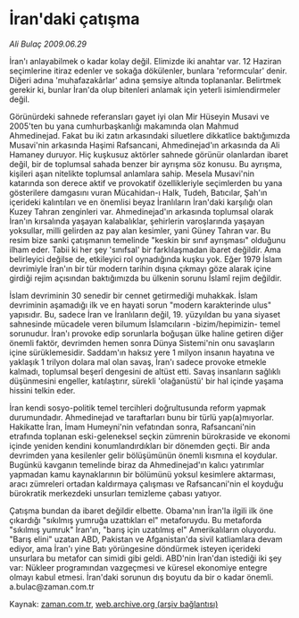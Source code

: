 # İran'daki çatışma

*Ali Bulaç 2009.06.29*

<tr><td class="metin" colspan="2" style="padding-top: 20px; padding-left: 5px; padding-right: 10px;">İran'ı anlayabilmek o kadar kolay değil. Elimizde iki anahtar var. 12 Haziran seçimlerine itiraz edenler ve sokağa dökülenler, bunlara 'reformcular' denir. Diğeri adına 'muhafazakârlar' adına şemsiye altında toplananlar. Belirtmek gerekir ki, bunlar İran'da olup bitenleri anlamak için yeterli isimlendirmeler değil.</td></tr><tr><td class="metin" colspan="2" style="padding-top: 20px; padding-left: 5px; padding-right: 10px;"><p>Görünürdeki sahnede referansları gayet iyi olan Mir Hüseyin Musavi ve 2005'ten bu yana cumhurbaşkanlığı makamında olan Mahmud Ahmedinejad. Fakat bu iki zatın arkasındaki siluetlere dikkatlice baktığımızda Musavi'nin arkasında Haşimi Rafsancani, Ahmedinejad'ın arkasında da Ali Hamaney duruyor. Hiç kuşkusuz aktörler sahnede görünür olanlardan ibaret değil, bir de toplumsal sahada benzer bir ayrışma söz konusu. Bu ayrışma, kişileri aşan nitelikte toplumsal anlamlara sahip. Mesela Musavi'nin katarında son derece aktif ve provokatif özellikleriyle seçimlerden bu yana gösterilere damgasını vuran Mücahidan-ı Halk, Tudeh, Batıcılar, Şah'ın içerideki kalıntıları ve en önemlisi beyaz İranlıların İran'daki karşılığı olan Kuzey Tahran zenginleri var. Ahmedinejad'ın arkasında toplumsal olarak İran'ın kırsalında yaşayan kalabalıklar, şehirlerin varoşlarında yaşayan yoksullar, milli gelirden az pay alan kesimler, yani Güney Tahran var. Bu resim bize sanki çatışmanın temelinde "keskin bir sınıf ayrışması" olduğunu ilham eder. Tabii ki her şey 'sınıfsal' bir farklılaşmadan ibaret değildir. Ama belirleyici değilse de, etkileyici rol oynadığında kuşku yok. Eğer 1979 İslam devrimiyle İran'ın bir tür modern tarihin dışına çıkmayı göze alarak içine girdiği rejim açısından baktığımızda bu ülkenin sorunu İslamî rejim değildir.
<p>İslam devriminin 30 senedir bir cennet getirmediği muhakkak. İslam devriminin aşamadığı ilk ve en hayati sorun "modern karakterinde ulus" yapısıdır. Bu, sadece İran ve İranlıların değil, 19. yüzyıldan bu yana siyaset sahnesinde mücadele veren bilumum İslamcıların -bizim/hepimizin- temel sorunudur. İran'ı provoke edip sorunlarla boğuşan ülke haline getiren diğer önemli faktör, devrimden hemen sonra Dünya Sistemi'nin onu savaşların içine sürüklemesidir. Saddam'ın haksız yere 1 milyon insanın hayatına ve yaklaşık 1 trilyon dolara mal olan savaş, İran'ı sadece provoke etmekle kalmadı, toplumsal beşerî dengesini de altüst etti. Savaş insanların sağlıklı düşünmesini engeller, katılaştırır, sürekli 'olağanüstü' bir hal içinde yaşama hissini telkin eder.
<p>İran kendi sosyo-politik temel tercihleri doğrultusunda reform yapmak durumundadır. Ahmedinejad ve taraftarları bunu bir türlü yap(a)mıyorlar. Hakikatte İran, İmam Humeyni'nin vefatından sonra, Rafsancani'nin etrafında toplanan eski-geleneksel seçkin zümrenin bürokraside ve ekonomi içinde yeniden kendini konumlandırdıkları bir dönemden geçti. Bir anda devrimden yana kesilenler gelir bölüşümünün önemli kısmına el koydular. Bugünkü kavganın temelinde biraz da Ahmedinejad'ın kalıcı yatırımlar yapmadan kamu kaynaklarının bir bölümünü yoksul kesimlere aktarması, aracı zümreleri ortadan kaldırmaya çalışması ve Rafsancani'nin el koyduğu bürokratik merkezdeki unsurları temizleme çabası yatıyor.
<p>Çatışma bundan da ibaret değildir elbette. Obama'nın İran'la ilgili ilk öne çıkardığı "sıkılmış yumruğa uzattıkları el" metaforuydu. Bu metaforda "sıkılmış yumruk" İran'ın, "barış için uzatılmış el" Amerikalıların oluyordu. "Barış elini" uzatan ABD, Pakistan ve Afganistan'da sivil katliamlara devam ediyor, ama İran'ı yine Batı yörüngesine döndürmek isteyen içerideki unsurlara bu metafor can simidi gibi geldi. ABD'nin İran'dan istediği iki şey var: Nükleer programından vazgeçmesi ve küresel ekonomiye entegre olmayı kabul etmesi. İran'daki sorunun dış boyutu da bir o kadar önemli. a.bulac@zaman.com.tr <br/></p></p></p></p></td></tr>

Kaynak: [zaman.com.tr](http://zaman.com.tr/yazar.do?yazino=863916), [web.archive.org (arşiv bağlantısı)](http://web.archive.org/web/20090705104515/http://www.zaman.com.tr:80/yazar.do?yazino=863916)
